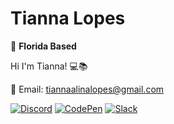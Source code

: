 # Tianna Lopes

🌴 **Florida Based**

 Hi I'm Tianna! 💻📚

📧 Email: tiannaalinalopes@gmail.com


[![Discord](https://img.shields.io/badge/Discord-7289DA?style=for-the-badge&logo=discord&logoColor=white)](Alina:p)
[![CodePen](https://img.shields.io/badge/CodePen-000000?style=for-the-badge&logo=codepen&logoColor=white)]([Your-CodePen-Link](https://codepen.io/tiannalopes))
[![Slack](https://img.shields.io/badge/Slack-4A154B?style=for-the-badge&logo=slack&logoColor=white)](tiannaalinalopes@gmail.com)


